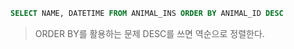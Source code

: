 ```sql
SELECT NAME, DATETIME FROM ANIMAL_INS ORDER BY ANIMAL_ID DESC
```

>ORDER BY를 활용하는 문제
DESC를 쓰면 역순으로 정렬한다.
